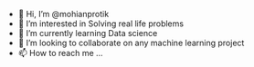 - 👋 Hi, I’m @mohianprotik
- 👀 I’m interested in Solving real life problems
- 🌱 I’m currently learning Data science
- 💞️ I’m looking to collaborate on any machine learning project
- 📫 How to reach me ...

<!---
mohianprotik/mohianprotik is a ✨ special ✨ repository because its `README.md` (this file) appears on your GitHub profile.
You can click the Preview link to take a look at your changes.
--->
